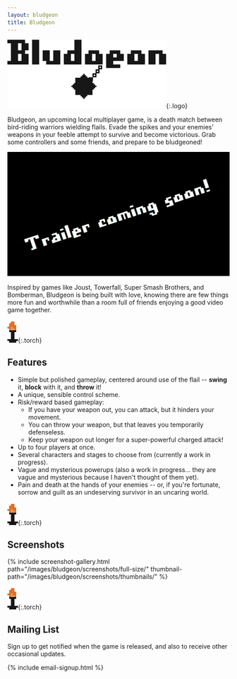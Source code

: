 ```yaml
---
layout: bludgeon
title: Bludgeon
---
```


![Bludgeon](/images/bludgeon/bludgeon-logo.gif){:.logo}

Bludgeon, an upcoming local multiplayer game, is a death match between bird-riding warriors wielding flails. Evade the spikes and your enemies' weapons in your feeble attempt to survive and become victorious. Grab some controllers and some friends, and prepare to be bludgeoned!

![Trailer coming soon](/images/bludgeon/trailer-coming-soon.png)

Inspired by games like Joust, Towerfall, Super Smash Brothers, and Bomberman, Bludgeon is being built with love, knowing there are few things more fun and worthwhile than a room full of friends enjoying a good video game together.

![Torch](/images/bludgeon/torch.gif){:.torch}
## Features

- Simple but polished gameplay, centered around use of the flail -- **swing** it, **block** with it, and **throw** it!
- A unique, sensible control scheme.
- Risk/reward based gameplay:
    - If you have your weapon out, you can attack, but it hinders your movement.
    - You can throw your weapon, but that leaves you temporarily defenseless.
    - Keep your weapon out longer for a super-powerful charged attack!
- Up to four players at once.
- Several characters and stages to choose from (currently a work in progress).
- Vague and mysterious powerups (also a work in progress... they are vague and mysterious because I haven't thought of them yet).
- Pain and death at the hands of your enemies -- or, if you're fortunate, sorrow and guilt as an undeserving survivor in an uncaring world.

![Torch](/images/bludgeon/torch.gif){:.torch}
## Screenshots

{% include screenshot-gallery.html path="/images/bludgeon/screenshots/full-size/" thumbnail-path="/images/bludgeon/screenshots/thumbnails/" %}

![Torch](/images/bludgeon/torch.gif){:.torch}
## Mailing List

Sign up to get notified when the game is released, and also to receive other occasional updates.

{% include email-signup.html %}